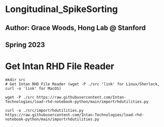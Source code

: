 # Longitudinal_SpikeSorting
## Author: Grace Woods, Hong Lab @ Stanford
## Spring 2023

# Get Intan RHD File Reader
```
mkdir src
# Get Intan RHD File Reader (wget -P ./src 'link' for Linux/Sherlock, curl -o 'link' for MacOS)

wget -P ./src https://raw.githubusercontent.com/Intan-Technologies/load-rhd-notebook-python/main/importrhdutilities.py

curl -o ./src/importrhdutilities.py https://raw.githubusercontent.com/Intan-Technologies/load-rhd-notebook-python/main/importrhdutilities.py

```

